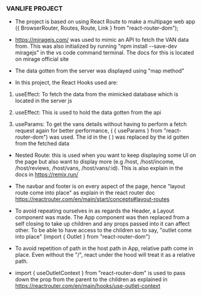 ### VANLIFE PROJECT

- The project is based on using React Route to make a multipage web app ({ BrowserRouter, Routes, Route, Link } from "react-router-dom");

- https://miragejs.com/ was used to mimic an API to fetch the VAN data from. This was also initialized by running "npm install --save-dev miragejs" in the vs code command terminal. The docs for this is located on mirage official site

- The data gotten from the server was displayed using "map method"

- In this project, the React Hooks used are:

1. useEffect: To fetch the data from the mimicked database which is located in the server js

2. useEffect: This is used to hold the data gotten from the api

3. useParams: To get the vans details without having to perform a fetch request again for better performance, ( { useParams } from "react-router-dom") was used. The id in the ( <Route path="/vans/:id"/>) was replaced by the id gotten from the fetched data

- Nested Route: this is used when you want to keep displaying some UI on the page but also want to display more (e.g /host, /host/income, /host/reviews, /host/vans, /host/vans/:id). This is also explain in the docs in https://remix.run/

- The navbar and footer is on every aspect of the page, hence "layout route come into place" as explain in the react router doc https://reactrouter.com/en/main/start/concepts#layout-routes

- To avoid repeating ourselves in as regards the Header, a Layout component was made. The App component was then replaced from a self closing <Route> to take up children and any props passed into it can affect other.
  To be able to have access to the children so to say, "outlet come into place" (import { Outlet } from "react-router-dom")

- To avoid repetition of path in the host path in App, relative path come in place. Even without the "/", react under the hood will treat it as a relative path.

- import { useOutletContext } from "react-router-dom" is used to pass down the prop from the parent <Outlet /> to the children as explained in https://reactrouter.com/en/main/hooks/use-outlet-context
